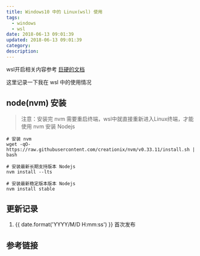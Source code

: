 ```yaml
---
title: Windows10 中的 Linux(wsl) 使用
tags:
  - windows
  - wsl
date: 2018-06-13 09:01:39
updated: 2018-06-13 09:01:39
category:
description:
---
```


wsl开启相关内容参考 [巨硬的文档](https://docs.microsoft.com/zh-cn/windows/wsl/install-win10)

这里记录一下我在 wsl 中的使用情况

<!-- more -->

## node(nvm) 安装

> 注意：安装完 nvm 需要重启终端，wsl中就直接重新进入Linux终端，才能使用 nvm 安装 Nodejs

```
# 安装 nvm
wget -qO- https://raw.githubusercontent.com/creationix/nvm/v0.33.11/install.sh | bash

# 安装最新长期支持版本 Nodejs
nvm install --lts

# 安装最新稳定版本版本 Nodejs
nvm install stable
```

## 更新记录

1. {{ date.format('YYYY/M/D H:mm:ss') }} 首次发布

## 参考链接
